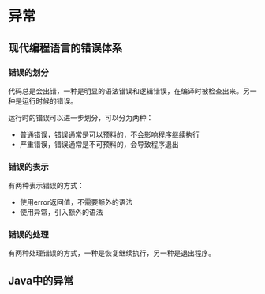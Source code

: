 # 异常

## 现代编程语言的错误体系

### 错误的划分

代码总是会出错，一种是明显的语法错误和逻辑错误，在编译时被检查出来。另一种是运行时候的错误。

运行时的错误可以进一步划分，可以分为两种：

- 普通错误，错误通常是可以预料的，不会影响程序继续执行
- 严重错误，错误通常是不可预料的，会导致程序退出

### 错误的表示

有两种表示错误的方式：

- 使用error返回值，不需要额外的语法
- 使用异常，引入额外的语法

### 错误的处理

有两种处理错误的方式，一种是恢复继续执行，另一种是退出程序。

## Java中的异常

